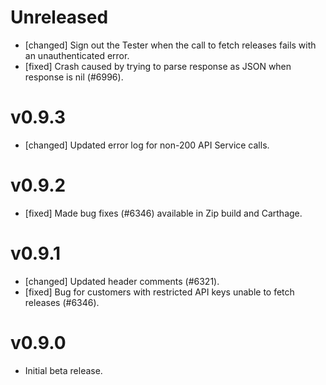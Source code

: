 # Unreleased
- [changed] Sign out the Tester when the call to fetch releases fails with an unauthenticated error.
- [fixed] Crash caused by trying to parse response as JSON when response is nil (#6996).

# v0.9.3
- [changed] Updated error log for non-200 API Service calls.

# v0.9.2
- [fixed] Made bug fixes (#6346) available in Zip build and Carthage.

# v0.9.1
- [changed] Updated header comments (#6321).
- [fixed] Bug for customers with restricted API keys unable to fetch releases (#6346).

# v0.9.0
- Initial beta release.
